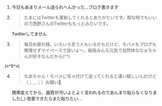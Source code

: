 1. 今日もあまりメール送られへんかった…ブログ書きます

2. > たまにはTwitterも更新してくれるとありがたいです。暇な時でもいいので西野さんのTwitterももっとみたいです。

   Twitterしてません

3. > 毎日お疲れ様。いろいろ言う人もいるかもだけど、モバメもブログも無理せずマイペースで良いよ～。結局みんな元気で自然体ななぁちゃんが好きなんだから(^^)

  (≡^∇^≡)

4. > なあちゃん！モバメに写メ付けて送ってくれると凄い嬉しいんだけど（；＿；）お願い🙇

   携帯変えてから、画質が汚いよとよく言われるのであんまり貼らなくなりました(*_*) 改善できたらまた貼りたい…

